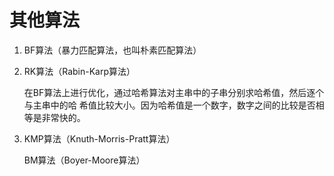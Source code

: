 # 其他算法



1. BF算法（暴力匹配算法，也叫朴素匹配算法）
2. RK算法（Rabin-Karp算法）

   在BF算法上进行优化，通过哈希算法对主串中的子串分别求哈希值，然后逐个与主串中的哈 希值比较大小。因为哈希值是一个数字，数字之间的比较是否相等是非常快的。

3. KMP算法（Knuth-Morris-Pratt算法）

   BM算法（Boyer-Moore算法）

